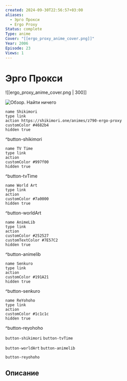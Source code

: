 ```yaml
---
created: 2024-09-30T22:56:57+03:00
aliases:
  - Эрго Прокси
  - Ergo Proxy
Status: complete
Type: anime
Cover: "[[ergo_proxy_anime_cover.png]]"
Year: 2006
Episode: 23
Views: 1
---
```


# Эрго Прокси

![[ergo_proxy_anime_cover.png | 300]]

![Обзор. Найти ничего](https://youtu.be/0DKjkSYnUmg?si=ext0lfzlYDNQDP8U)

```button
name Shikimori
type link
action https://shikimori.one/animes/z790-ergo-proxy
customColor #4682b4
hidden true
```
^button-shikimori

```button
name TV Time
type link
action 
customColor #997f00
hidden true
```
^button-tvTime

```button
name World Art
type link
action 
customColor #7a0000
hidden true
```
^button-worldArt

```button
name AnimeLib
type link
action 
customColor #252527
customTextColor #7E57C2
hidden true
```
^button-animelib

```button
name Senkuro
type link
action 
customColor #191A21
hidden true
```
^button-senkuro

```button
name ReYohoho
type link
action 
customColor #1c1c1c
hidden true
```
^button-reyohoho



`button-shikimori` `button-tvTime`

`button-worldArt` `button-animelib`

`button-reyohoho`

## Описание



